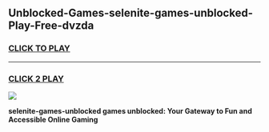 
## Unblocked-Games-selenite-games-unblocked-Play-Free-dvzda
<h3>
<a href="https://premium76.site?title=selenite-games-unblocked&ref=22A">CLICK TO PLAY</a></h3>
<hr>

<h3>
<a href="https://premium76.site?title=selenite-games-unblocked&ref=22A">CLICK 2 PLAY</a>
  
</h3>

<a href="https://premium76.site?title=selenite-games-unblocked&ref=22A"><img src="https://clearcache.store/games.png"></a>


**selenite-games-unblocked games unblocked: Your Gateway to Fun and Accessible Online Gaming**
